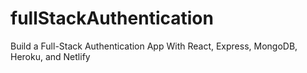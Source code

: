# fullStackAuthentication
Build a Full-Stack Authentication App With React, Express, MongoDB, Heroku, and Netlify
